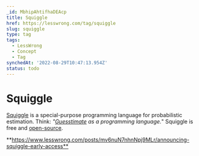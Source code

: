```yaml
---
_id: MbhipAhtifhaDEAcp
title: Squiggle
href: https://lesswrong.com/tag/squiggle
slug: squiggle
type: tag
tags:
  - LessWrong
  - Concept
  - Tag
synchedAt: '2022-08-29T10:47:13.954Z'
status: todo
---
```


# Squiggle

[Squiggle](https://quantifieduncertainty.org/careers) is a special-purpose programming language for probabilistic estimation. Think: *"*[*Guesstimate*](https://getguesstimate.com/) *as a programming language.*" Squiggle is free and [open-source](https://github.com/quantified-uncertainty/squiggle).

**<https://www.lesswrong.com/posts/mv6nuN7nhnNpj9MLr/announcing-squiggle-early-access**>
